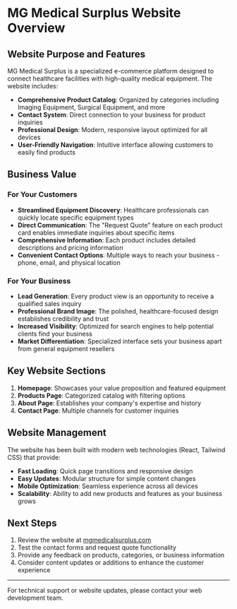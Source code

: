 # MG Medical Surplus Website Overview

## Website Purpose and Features

MG Medical Surplus is a specialized e-commerce platform designed to connect healthcare facilities with high-quality medical equipment. The website includes:

- **Comprehensive Product Catalog**: Organized by categories including Imaging Equipment, Surgical Equipment, and more
- **Contact System**: Direct connection to your business for product inquiries
- **Professional Design**: Modern, responsive layout optimized for all devices
- **User-Friendly Navigation**: Intuitive interface allowing customers to easily find products

## Business Value

### For Your Customers

- **Streamlined Equipment Discovery**: Healthcare professionals can quickly locate specific equipment types
- **Direct Communication**: The "Request Quote" feature on each product card enables immediate inquiries about specific items
- **Comprehensive Information**: Each product includes detailed descriptions and pricing information
- **Convenient Contact Options**: Multiple ways to reach your business - phone, email, and physical location

### For Your Business

- **Lead Generation**: Every product view is an opportunity to receive a qualified sales inquiry
- **Professional Brand Image**: The polished, healthcare-focused design establishes credibility and trust
- **Increased Visibility**: Optimized for search engines to help potential clients find your business
- **Market Differentiation**: Specialized interface sets your business apart from general equipment resellers

## Key Website Sections

1. **Homepage**: Showcases your value proposition and featured equipment
2. **Products Page**: Categorized catalog with filtering options
3. **About Page**: Establishes your company's expertise and history
4. **Contact Page**: Multiple channels for customer inquiries

## Website Management

The website has been built with modern web technologies (React, Tailwind CSS) that provide:

- **Fast Loading**: Quick page transitions and responsive design
- **Easy Updates**: Modular structure for simple content changes
- **Mobile Optimization**: Seamless experience across all devices
- **Scalability**: Ability to add new products and features as your business grows

## Next Steps

1. Review the website at [mgmedicalsurplus.com](https://mgmedicalsurplus.com)
2. Test the contact forms and request quote functionality
3. Provide any feedback on products, categories, or business information
4. Consider content updates or additions to enhance the customer experience

---

For technical support or website updates, please contact your web development team.
